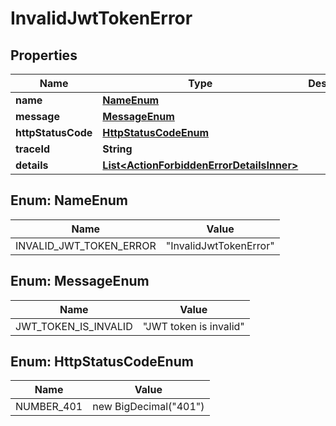 # InvalidJwtTokenError

## Properties

| Name               | Type                                                                                    | Description | Notes      |
| ------------------ | --------------------------------------------------------------------------------------- | ----------- | ---------- |
| **name**           | [**NameEnum**](#NameEnum)                                                               |             |            |
| **message**        | [**MessageEnum**](#MessageEnum)                                                         |             |            |
| **httpStatusCode** | [**HttpStatusCodeEnum**](#HttpStatusCodeEnum)                                           |             |            |
| **traceId**        | **String**                                                                              |             |            |
| **details**        | [**List&lt;ActionForbiddenErrorDetailsInner&gt;**](ActionForbiddenErrorDetailsInner.md) |             | [optional] |

## Enum: NameEnum

| Name                    | Value                            |
| ----------------------- | -------------------------------- |
| INVALID_JWT_TOKEN_ERROR | &quot;InvalidJwtTokenError&quot; |

## Enum: MessageEnum

| Name                 | Value                            |
| -------------------- | -------------------------------- |
| JWT_TOKEN_IS_INVALID | &quot;JWT token is invalid&quot; |

## Enum: HttpStatusCodeEnum

| Name       | Value                           |
| ---------- | ------------------------------- |
| NUMBER_401 | new BigDecimal(&quot;401&quot;) |
